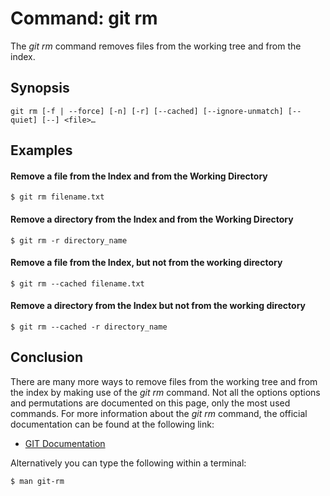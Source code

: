 # Command: git rm
The *git rm* command removes files from the working tree and from the index.

## Synopsis
```
git rm [-f | --force] [-n] [-r] [--cached] [--ignore-unmatch] [--quiet] [--] <file>…​
```

## Examples
#### Remove a file from the Index and from the Working Directory
```
$ git rm filename.txt
```

#### Remove a directory from the Index and from the Working Directory
```
$ git rm -r directory_name
```

#### Remove a file from the Index, but not from the working directory
```
$ git rm --cached filename.txt
```

#### Remove a directory from the Index but not from the working directory
```
$ git rm --cached -r directory_name
```

## Conclusion
There are many more ways to remove files from the working tree and from the index by making use
of the *git rm* command. Not all the options options and permutations are documented
on this page, only the most used commands. For more information about the *git rm*
command, the official documentation can be found at the following link:

* [GIT Documentation](https://git-scm.com/docs/git-rm)

Alternatively you can type the following within a terminal:
```bash
$ man git-rm
```
